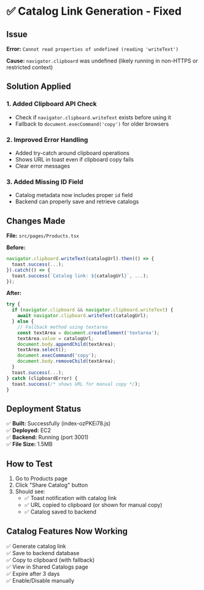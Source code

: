 # ✅ Catalog Link Generation - Fixed

## Issue
**Error:** `Cannot read properties of undefined (reading 'writeText')`

**Cause:** `navigator.clipboard` was undefined (likely running in non-HTTPS or restricted context)

## Solution Applied

### 1. Added Clipboard API Check
- Check if `navigator.clipboard.writeText` exists before using it
- Fallback to `document.execCommand('copy')` for older browsers

### 2. Improved Error Handling
- Added try-catch around clipboard operations
- Shows URL in toast even if clipboard copy fails
- Clear error messages

### 3. Added Missing ID Field
- Catalog metadata now includes proper `id` field
- Backend can properly save and retrieve catalogs

## Changes Made

**File:** `src/pages/Products.tsx`

**Before:**
```javascript
navigator.clipboard.writeText(catalogUrl).then(() => {
  toast.success(...);
}).catch(() => {
  toast.success(`Catalog link: ${catalogUrl}`, ...);
});
```

**After:**
```javascript
try {
  if (navigator.clipboard && navigator.clipboard.writeText) {
    await navigator.clipboard.writeText(catalogUrl);
  } else {
    // Fallback method using textarea
    const textArea = document.createElement('textarea');
    textArea.value = catalogUrl;
    document.body.appendChild(textArea);
    textArea.select();
    document.execCommand('copy');
    document.body.removeChild(textArea);
  }
  toast.success(...);
} catch (clipboardError) {
  toast.success(/* shows URL for manual copy */);
}
```

## Deployment Status

✅ **Built:** Successfully (index-ozPKEi78.js)  
✅ **Deployed:** EC2  
✅ **Backend:** Running (port 3001)  
✅ **File Size:** 1.5MB  

## How to Test

1. Go to Products page
2. Click "Share Catalog" button
3. Should see:
   - ✅ Toast notification with catalog link
   - ✅ URL copied to clipboard (or shown for manual copy)
   - ✅ Catalog saved to backend

## Catalog Features Now Working

✅ Generate catalog link  
✅ Save to backend database  
✅ Copy to clipboard (with fallback)  
✅ View in Shared Catalogs page  
✅ Expire after 3 days  
✅ Enable/Disable manually  

